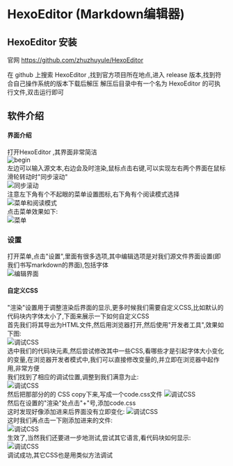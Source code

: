 # HexoEditor (Markdown编辑器)
## HexoEditor 安装
官网
https://github.com/zhuzhuyule/HexoEditor

在 github 上搜索 HexoEditor ,找到官方项目所在地点,进入 release 版本,找到符合自己操作系统的版本下载后解压
解压后目录中有一个名为 HexoEditor 的可执行文件,双击运行即可

## 软件介绍
#### 界面介绍
打开HexoEditor ,其界面非常简洁  
![begin](img/开始界面.png)  
左边可以输入源文本,右边会及时渲染,鼠标点击右键,可以实现左右两个界面在鼠标滑轮转动时"同步滚动"  
![同步滚动](img/同步滚动.png)  
注意左下角有个不起眼的菜单设置图标,右下角有个阅读模式选择
![菜单和阅读模式](img/开始界面2.png)  
点击菜单效果如下:  
![菜单](img/菜单.png)  

### 设置
打开菜单,点击"设置",里面有很多选项,其中编辑选项是对我们源文件界面设置(即我们书写markdown的界面),包括字体  
![编辑界面](img/设置1.png)  

#### 自定义CSS
"渲染"设置用于调整渲染后界面的显示,更多时候我们需要自定义CSS,比如默认的代码块内字体太小了,下面来展示一下如何自定义CSS  
首先我们将其导出为HTML文件,然后用浏览器打开,然后使用"开发者工具",效果如下图:  
![调试CSS](img/调试CSS-1.png)  
选中我们的代码块元素,然后尝试修改其中一些CSS,看哪些才是引起字体大小变化的变量,在浏览器开发者模式中,我们可以直接修改变量的,并立即在浏览器中起作用,非常方便  
我们找到了相应的调试位置,调整到我们满意为止:  
![调试CSS](img/调试CSS-2.png)  
然后把那部分的的 CSS copy下来,写成一个code.css文件
![调试CSS](img/修改CSS.png)  
然后在设置的"渲染"处点击"+"号,添加code.css  
这时发现好像添加进来后界面没有立即变化:
![调试CSS](img/设置2.png)  
这时我们再点击一下刚添加进来的文件:  
![调试CSS](img/设置3.png)  
生效了,当然我们还要进一步地测试,尝试其它语言,看代码块如何显示:  
![调试CSS](img/测试.png)  
调试成功,其它CSS也是用类似方法调试